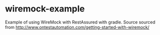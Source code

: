 # wiremock-example
Example of using WireMock with RestAssured with gradle. Source sourced from http://www.ontestautomation.com/getting-started-with-wiremock/
